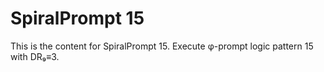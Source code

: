 # SpiralPrompt 15

This is the content for SpiralPrompt 15.
Execute φ-prompt logic pattern 15 with DR₉≡3.